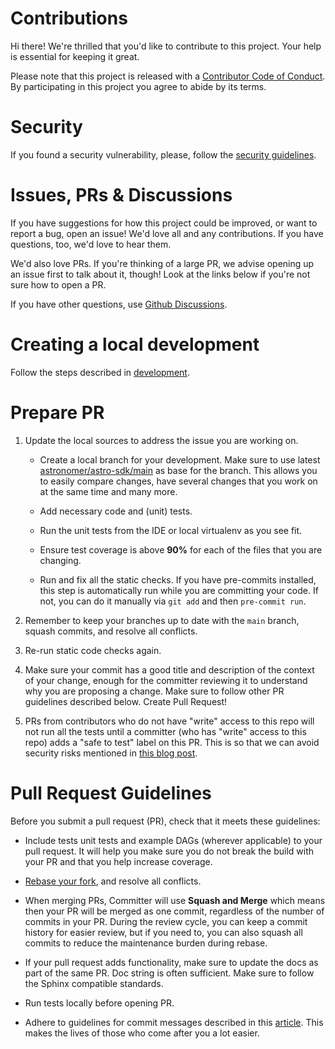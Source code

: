 # Contributions

Hi there! We're thrilled that you'd like to contribute to this project. Your help is essential for keeping it great.

Please note that this project is released with a [Contributor Code of Conduct](../../CODE_OF_CONDUCT.md).
By participating in this project you agree to abide by its terms.

# Security

If you found a security vulnerability, please, follow the [security guidelines](../getting-started/SECURITY.md).

# Issues, PRs & Discussions

If you have suggestions for how this project could be improved, or want to
report a bug, open an issue! We'd love all and any contributions. If you have questions, too, we'd love to hear them.

We'd also love PRs. If you're thinking of a large PR, we advise opening up an issue first to talk about it,
though! Look at the links below if you're not sure how to open a PR.

If you have other questions, use [Github Discussions](https://github.com/astronomer/astro-sdk/discussions).


# Creating a local development

Follow the steps described in [development](DEVELOPMENT.md).


# Prepare PR

1. Update the local sources to address the issue you are working on.

   * Create a local branch for your development. Make sure to use latest
     [astronomer/astro-sdk/main](https://github.com/astronomer/astro-sdk) as base for the branch. This allows you to easily compare
     changes, have several changes that you work on at the same time and many more.

   * Add necessary code and (unit) tests.

   * Run the unit tests from the IDE or local virtualenv as you see fit.

   * Ensure test coverage is above **90%** for each of the files that you are changing.

   * Run and fix all the static checks. If you have
     pre-commits installed, this step is automatically run while you are committing your code.
     If not, you can do it manually via `git add` and then `pre-commit run`.

2. Remember to keep your branches up to date with the ``main`` branch, squash commits, and
   resolve all conflicts.

3. Re-run static code checks again.

4. Make sure your commit has a good title and description of the context of your change, enough
   for the committer reviewing it to understand why you are proposing a change. Make sure to follow other
   PR guidelines described below.
   Create Pull Request!

5. PRs from contributors who do not have "write" access to this repo will not run all the
   tests until a committer (who has "write" access to this repo) adds a "safe to test" label on this PR.
   This is so that we can avoid security risks mentioned in
   [this blog post](https://github.blog/2020-08-03-github-actions-improvements-for-fork-and-pull-request-workflows/).


# Pull Request Guidelines

Before you submit a pull request (PR), check that it meets these guidelines:

-   Include tests unit tests and example DAGs (wherever applicable) to your pull request.
    It will help you make sure you do not break the build with your PR and that you help increase coverage.

-   [Rebase your fork](http://stackoverflow.com/a/7244456/1110993), and resolve all conflicts.

-   When merging PRs, Committer will use **Squash and Merge** which means then your PR will be merged as one commit,
    regardless of the number of commits in your PR.
    During the review cycle, you can keep a commit history for easier review, but if you need to,
    you can also squash all commits to reduce the maintenance burden during rebase.

-   If your pull request adds functionality, make sure to update the docs as part
    of the same PR. Doc string is often sufficient. Make sure to follow the
    Sphinx compatible standards.

-   Run tests locally before opening PR.

-   Adhere to guidelines for commit messages described in this [article](http://chris.beams.io/posts/git-commit/).
    This makes the lives of those who come after you a lot easier.
